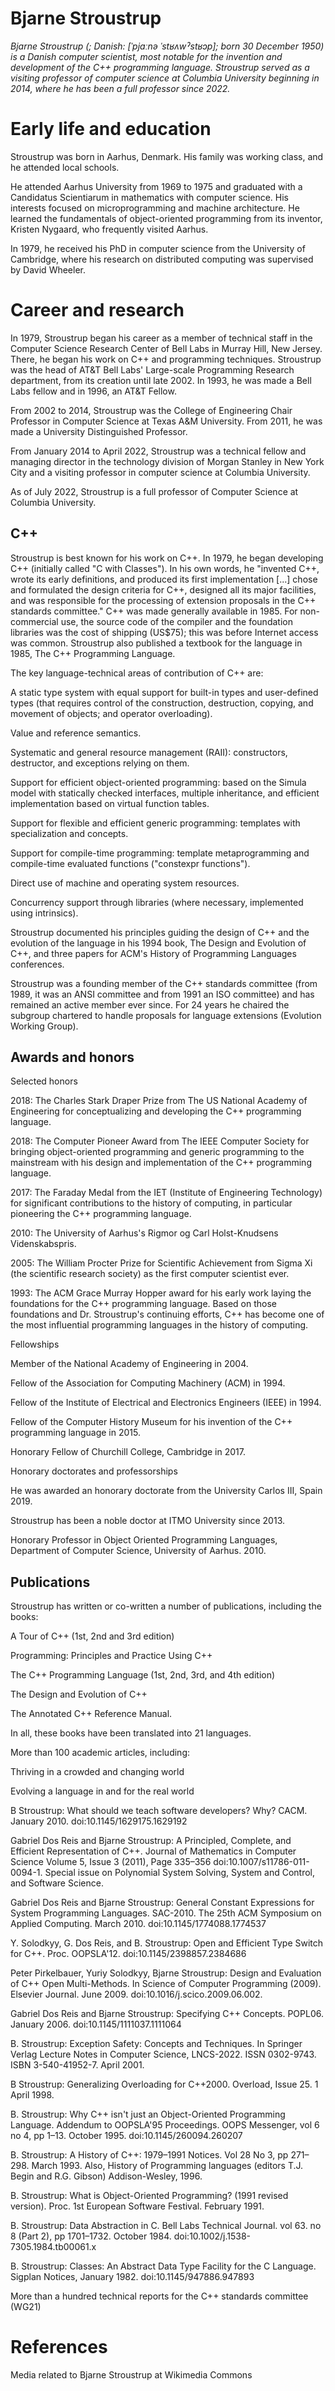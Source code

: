 # Bjarne Stroustrup

*Bjarne Stroustrup (; Danish: [ˈpjɑːnə ˈstʁʌwˀstʁɔp]; born 30 December 1950) is a Danish computer scientist, most notable for the invention and development of the C++ programming language. Stroustrup served as a visiting professor of computer science at Columbia University beginning in 2014, where he has been a full professor since 2022.*

# Early life and education
Stroustrup was born in Aarhus, Denmark. His family was working class, and he attended local schools.

He attended Aarhus University from 1969 to 1975 and graduated with a Candidatus Scientiarum in mathematics with computer science. His interests focused on microprogramming and machine architecture. He learned the fundamentals of object-oriented programming from its inventor, Kristen Nygaard, who frequently visited Aarhus.

In 1979, he received his PhD in computer science from the University of Cambridge, where his research on distributed computing was supervised by David Wheeler.

# Career and research
In 1979, Stroustrup began his career as a member of technical staff in the Computer Science Research Center of Bell Labs in Murray Hill, New Jersey. There, he began his work on C++ and programming techniques. Stroustrup was the head of AT&T Bell Labs' Large-scale Programming Research department, from its creation until late 2002. In 1993, he was made a Bell Labs fellow and in 1996, an AT&T Fellow.

From 2002 to 2014, Stroustrup was the College of Engineering Chair Professor in Computer Science at Texas A&M University. From 2011, he was made a University Distinguished Professor.

From January 2014 to April 2022, Stroustrup was a technical fellow and managing director in the technology division of Morgan Stanley in New York City and a visiting professor in computer science at Columbia University.

As of July 2022, Stroustrup is a full professor of Computer Science at Columbia University.

## C++
Stroustrup is best known for his work on C++. In 1979, he began developing C++ (initially called "C with Classes"). In his own words, he "invented C++, wrote its early definitions, and produced its first implementation [...] chose and formulated the design criteria for C++, designed all its major facilities, and was responsible for the processing of extension proposals in the C++ standards committee." C++ was made generally available in 1985. For non-commercial use, the source code of the compiler and the foundation libraries was the cost of shipping (US$75); this was before Internet access was common. Stroustrup also published a textbook for the language in 1985, The C++ Programming Language.

The key language-technical areas of contribution of C++ are:



A static type system with equal support for built-in types and user-defined types (that requires control of the construction, destruction, copying, and movement of objects; and operator overloading).

Value and reference semantics.

Systematic and general resource management (RAII): constructors, destructor, and exceptions relying on them.

Support for efficient object-oriented programming: based on the Simula model with statically checked interfaces, multiple inheritance, and efficient implementation based on virtual function tables.

Support for flexible and efficient generic programming: templates with specialization and concepts.

Support for compile-time programming: template metaprogramming and compile-time evaluated functions ("constexpr functions").

Direct use of machine and operating system resources.

Concurrency support through libraries (where necessary, implemented using intrinsics).

Stroustrup documented his principles guiding the design of C++ and the evolution of the language in his 1994 book, The Design and Evolution of C++, and three papers for ACM's History of Programming Languages conferences.

Stroustrup was a founding member of the C++ standards committee (from 1989, it was an ANSI committee and from 1991 an ISO committee) and has remained an active member ever since. For 24 years he chaired the subgroup chartered to handle proposals for language extensions (Evolution Working Group).

## Awards and honors
Selected honors



2018: The Charles Stark Draper Prize from The US National Academy of Engineering for conceptualizing and developing the C++ programming language.

2018: The Computer Pioneer Award from The IEEE Computer Society for bringing object-oriented programming and generic programming to the mainstream with his design and implementation of the C++ programming language.

2017: The Faraday Medal from the IET (Institute of Engineering Technology) for significant contributions to the history of computing, in particular pioneering the C++ programming language.

2010: The University of Aarhus's Rigmor og Carl Holst-Knudsens Videnskabspris.

2005: The William Procter Prize for Scientific Achievement from Sigma Xi (the scientific research society) as the first computer scientist ever.

1993: The ACM Grace Murray Hopper award for his early work laying the foundations for the C++ programming language. Based on those foundations and Dr. Stroustrup's continuing efforts, C++ has become one of the most influential programming languages in the history of computing.

Fellowships



Member of the National Academy of Engineering in 2004.

Fellow of the Association for Computing Machinery (ACM) in 1994.

Fellow of the Institute of Electrical and Electronics Engineers (IEEE) in 1994.

Fellow of the Computer History Museum for his invention of the C++ programming language in 2015.

Honorary Fellow of Churchill College, Cambridge in 2017.

Honorary doctorates and professorships



He was awarded an honorary doctorate from the University Carlos III, Spain 2019.

Stroustrup has been a noble doctor at ITMO University since 2013.

Honorary Professor in Object Oriented Programming Languages, Department of Computer Science, University of Aarhus. 2010.

## Publications
Stroustrup has written or co-written a number of publications, including the books:



A Tour of C++ (1st, 2nd and 3rd edition)

Programming: Principles and Practice Using C++

The C++ Programming Language (1st, 2nd, 3rd, and 4th edition)

The Design and Evolution of C++

The Annotated C++ Reference Manual.

In all, these books have been translated into 21 languages.

More than 100 academic articles, including:



Thriving in a crowded and changing world

Evolving a language in and for the real world

B Stroustrup: What should we teach software developers? Why? CACM. January 2010. doi:10.1145/1629175.1629192

Gabriel Dos Reis and Bjarne Stroustrup: A Principled, Complete, and Efficient Representation of C++. Journal of Mathematics in Computer Science Volume 5, Issue 3 (2011), Page 335–356 doi:10.1007/s11786-011-0094-1. Special issue on Polynomial System Solving, System and Control, and Software Science.

Gabriel Dos Reis and Bjarne Stroustrup: General Constant Expressions for System Programming Languages. SAC-2010. The 25th ACM Symposium on Applied Computing. March 2010. doi:10.1145/1774088.1774537

Y. Solodkyy, G. Dos Reis, and B. Stroustrup: Open and Efficient Type Switch for C++. Proc. OOPSLA'12. doi:10.1145/2398857.2384686

Peter Pirkelbauer, Yuriy Solodkyy, Bjarne Stroustrup: Design and Evaluation of C++ Open Multi-Methods. In Science of Computer Programming (2009). Elsevier Journal. June 2009. doi:10.1016/j.scico.2009.06.002.

Gabriel Dos Reis and Bjarne Stroustrup: Specifying C++ Concepts. POPL06. January 2006. doi:10.1145/1111037.1111064

B. Stroustrup: Exception Safety: Concepts and Techniques. In Springer Verlag Lecture Notes in Computer Science, LNCS-2022. ISSN 0302-9743. ISBN 3-540-41952-7. April 2001.

B Stroustrup: Generalizing Overloading for C++2000. Overload, Issue 25. 1 April 1998.

B. Stroustrup: Why C++ isn't just an Object-Oriented Programming Language. Addendum to OOPSLA'95 Proceedings. OOPS Messenger, vol 6 no 4, pp 1–13. October 1995. doi:10.1145/260094.260207

B. Stroustrup: A History of C++: 1979–1991 Notices. Vol 28 No 3, pp 271–298. March 1993. Also, History of Programming languages (editors T.J. Begin and R.G. Gibson) Addison-Wesley, 1996.

B. Stroustrup: What is Object-Oriented Programming? (1991 revised version). Proc. 1st European Software Festival. February 1991.

B. Stroustrup: Data Abstraction in C. Bell Labs Technical Journal. vol 63. no 8 (Part 2), pp 1701–1732. October 1984. doi:10.1002/j.1538-7305.1984.tb00061.x

B. Stroustrup: Classes: An Abstract Data Type Facility for the C Language. Sigplan Notices, January 1982. doi:10.1145/947886.947893

More than a hundred technical reports for the C++ standards committee (WG21)

# References


 Media related to Bjarne Stroustrup at Wikimedia Commons

